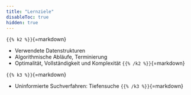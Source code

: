 ```yaml
---
title: "Lernziele"
disableToc: true
hidden: true
---
```



`{{% k2 %}}`{=markdown}
*   Verwendete Datenstrukturen
*   Algorithmische Abläufe, Terminierung
*   Optimalität, Vollständigkeit und Komplexität
`{{% /k2 %}}`{=markdown}

`{{% k3 %}}`{=markdown}
*   Uninformierte Suchverfahren: Tiefensuche
`{{% /k3 %}}`{=markdown}
